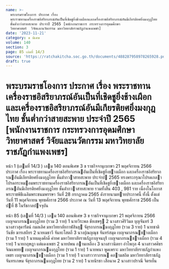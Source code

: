 ```yaml
---
name: >-
  พระบรมราชโองการ ประกาศ เรื่อง
  พระราชทานเครื่องราชอิสริยาภรณ์อันเป็นที่เชิดชูยิ่งช้างเผือกและเครื่องราชอิสริยาภรณ์อันมีเกียรติยศยิ่งมงกุฎไทย
  ชั้นต่ำกว่าสายสะพาย ประจำปี 2565 [พนักงานราชการ กระทรวงการอุดมศึกษา 
  วิทยาศาสตร์  วิจัยและนวัตกรรม มหาวิทยาลัยราชภัฏกำแพงเพชร]
date: '2023-11-21'
category: ข พิเศษ
volume: 140
section: 3
page: 85 เล่มที่ 14/3
source: 'https://ratchakitcha.soc.go.th/documents/488287958978265928.pdf'
draft: true
---
```


# พระบรมราชโองการ ประกาศ เรื่อง พระราชทานเครื่องราชอิสริยาภรณ์อันเป็นที่เชิดชูยิ่งช้างเผือกและเครื่องราชอิสริยาภรณ์อันมีเกียรติยศยิ่งมงกุฎไทย ชั้นต่ำกว่าสายสะพาย ประจำปี 2565 [พนักงานราชการ กระทรวงการอุดมศึกษา  วิทยาศาสตร์  วิจัยและนวัตกรรม มหาวิทยาลัยราชภัฏกำแพงเพชร]

หน้า 1 (เลมที่ 14/3 ) เลม 140 ตอนพิเศษ 3 ข ราชกิจจานุเบกษา 21 พฤศจิกายน 2566 ประกาศ เรื่อง พระราชทานเครื่องราชอิสริยาภรณอันเป็นที่เชิดชูยิ่งชางเผือก และเครื่องราชอิสริยาภรณอันมีเกียรติยศยิ่งมงกุฎไทย ชั้นต่ํากวาสายสะพาย ประจําป 2565 ทรงพระกรุณาโปรดเกลาโปรดกระหมอมพระราชทานเครื่องราชอิสริยาภรณอันเป็นที่เชิดชูยิ่งชางเผือก และเครื่องราชอิสริยาภรณอันมีเกียรติยศยิ่งมงกุฎไทย ชั้นต่ํากวาสายสะพาย รวมทั้งสิ้น 403 , 981 ราย เนื่องในโอกาสพระราชพิธีเฉลิมพระชนมพรรษา วันที่ 28 กรกฎาคม 2565 ดังรายนามทายประกาศนี้ ทั้งนี้ ตั้งแต่วันที่ 11 พฤศจิกายน พุทธศักราช 2566 ประกาศ ณ วันที่ 13 พฤศจิกายน พุทธศักราช 2566 เป็นปที่ 8 ในรัชกาลปจจุบัน

หน้า 85 (เลมที่ 14/3 ) เลม 140 ตอนพิเศษ 3 ข ราชกิจจานุเบกษา 21 พฤศจิกายน 2566 เบญจมาภรณมงกุฎไทย (รวม 3 ราย) 1 นายวีระพล ชัยเชษฐ 2 นางสาวศิริวิมล บุญจันทร์ 3 นางสาวสุดารัตน์ กมลเลิศ มหาวิทยาลัยกาฬสินธุ จัตุรถาภรณมงกุฎไทย (รวม 3 ราย) 1 นายชาติวันชัย ฆารเสถียร 2 นายเมธาวี จันทะโสตถิ์ 3 นางปุณญณุช จันทร์สมุด เบญจมาภรณชางเผือก (รวม 1 ราย) 1 นายผดุงศักดิ์ คํายศ มหาวิทยาลัยราชภัฏกาญจนบุรี เบญจมาภรณชางเผือก (รวม 4 ราย) 1 นายกฤษฎา แต่แดงเพชร 2 นายปพน กานเหลือง 3 นางสาวนิตยา อําไพกุล 4 นางสาวศศิธร จิณแพทย เบญจมาภรณมงกุฎไทย (รวม 1 ราย) 1 นายพนา พูดเพราะ มหาวิทยาลัยราชภัฏกําแพงเพชร เบญจมาภรณชางเผือก (รวม 1 ราย) 1 นางสาววราภรณ คลามสถิต มหาวิทยาลัยราชภัฏจันทรเกษม จัตุรถาภรณมงกุฎไทย (รวม 2 ราย) 1 นายนิรชา เสือนาค 2 นางสาวปราณี จิตรเย็น
